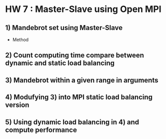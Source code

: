 # HW 7 : Master-Slave using Open MPI

## 1) Mandebrot set using Master-Slave
* Method 

## 2) Count computing time compare between dynamic and static load balancing

## 3) Mandebrot within a given range in arguments

## 4) Modufying 3) into MPI static load balancing version 

## 5) Using dynamic load balancing in 4) and compute performance